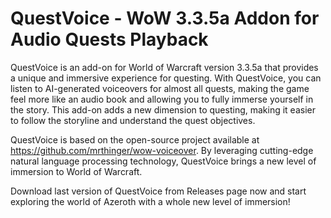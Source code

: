 # QuestVoice - WoW 3.3.5a Addon for Audio Quests Playback

QuestVoice is an add-on for World of Warcraft version 3.3.5a that provides a unique and immersive experience for questing. With QuestVoice, you can listen to AI-generated voiceovers for almost all quests, making the game feel more like an audio book and allowing you to fully immerse yourself in the story. This add-on adds a new dimension to questing, making it easier to follow the storyline and understand the quest objectives.

QuestVoice is based on the open-source project available at https://github.com/mrthinger/wow-voiceover. By leveraging cutting-edge natural language processing technology, QuestVoice brings a new level of immersion to World of Warcraft.

Download last version of QuestVoice from Releases page now and start exploring the world of Azeroth with a whole new level of immersion!